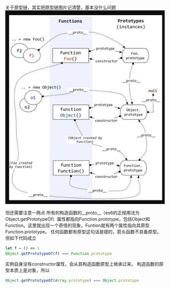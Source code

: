 关于原型链，其实把原型链图片记清楚，基本没什么问题
![img](https://github.com/result17/blog/blob/master/imgs/prototype.jpg?raw=true)

但还需要注意一两点
所有的构造函数的__proto__（es6的正规用法为Object.getPrototypeOf）属性都指向Function.prototype，包括Object和Function。这里就出现一个奇怪的现象，Funtion就有两个属性指向其原型Function.prototype。
任何函数都有原型这句话是错的，箭头函数不具备原型。但如下代码成立
```js
let f = () => 1
Object.getPrototypeOf(f) === Function.prototype
```
实例自身没有constructor属性，会从其构造函数原型上继承过来。
构造函数的原型本质上是对象，所以
```js
Object.getPrototypeOf(Array.prototype) === Object.prototype
```